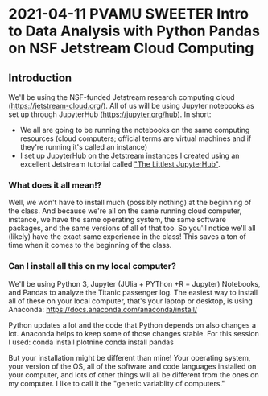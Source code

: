 # 2021-04-11 PVAMU SWEETER Intro to Data Analysis with Python Pandas on NSF Jetstream Cloud Computing

## Introduction
We'll be using the NSF-funded Jetstream research computing cloud (https://jetstream-cloud.org/). All of us will be using Jupyter notebooks as set up through JupyterHub (https://jupyter.org/hub). In short: 
- We all are going to be running the notebooks on the same computing resources (cloud computers; official terms are virtual machines and if they're running it's called an instance)
- I set up JupyterHub on the Jetstream instances I created using an excellent Jetstream tutorial called ["The Littlest JupyterHub"](https://tljh.jupyter.org/en/latest/install/jetstream.html).

### What does it all mean!? 
Well, we won't have to install much (possibly nothing) at the beginning of the class. And because we're all on the same running cloud computer, instance, we have the same operating system, the same software packages, and the same versions of all of that too. So you'll notice we'll all (likely) have the exact same experience in the class! This saves a ton of time when it comes to the beginning of the class. 

### Can I install all this on my local computer?
We'll be using Python 3, Jupyter (JUlia + PYThon +R = Jupyter) Notebooks, and Pandas to analyze the Titanic passenger log. The easiest way to install all of these on your local computer, that's your laptop or desktop, is using Anaconda: https://docs.anaconda.com/anaconda/install/

Python updates a lot and the code that Python depends on also changes a lot. Anaconda helps to keep some of those changes stable. For this session I used:
conda install plotnine
conda install pandas

But your installation might be different than mine! Your operating system, your version of the OS, all of the software and code languages installed on your computer, and lots of other things will all be different from the ones on my computer. I like to call it the "genetic variablity of computers."
